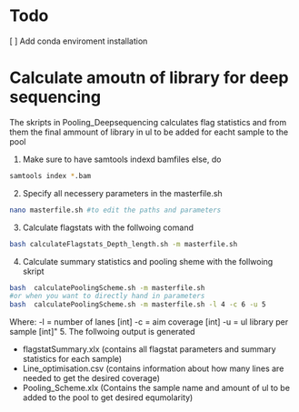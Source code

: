 # Todo
[ ] Add conda enviroment installation 

# Calculate amoutn of library for deep sequencing
The skripts in Pooling_Deepsequencing calculates flag statistics and from them the final ammount
of library in ul to be added for eacht sample to the pool 

1. Make sure to have samtools indexd bamfiles else, do
```bash
samtools index *.bam
```
2. Specify all necessery parameters in the masterfile.sh
```bash
nano masterfile.sh #to edit the paths and parameters 
```

3. Calculate flagstats with the follwoing comand
```bash 
bash calculateFlagstats_Depth_length.sh -m masterfile.sh
```

4. Calculate summary statistics and pooling sheme with the follwoing skript
```bash
bash  calculatePoolingScheme.sh -m masterfile.sh 
#or when you want to directly hand in parameters
bash  calculatePoolingScheme.sh -m masterfile.sh -l 4 -c 6 -u 5
```
Where: 
    -l = number of lanes [int]
    -c = aim coverage [int]
    -u = ul library per sample [int]"
5. The follwoing output is generated
- flagstatSummary.xlx (contains all flagstat parameters and summary statistics for each sample)
- Line_optimisation.csv (contains information about how many lines are needed to get the desired coverage)
- Pooling_Scheme.xlx (Contains the sample name and amount of ul to be added to the pool to get desired equmolarity)